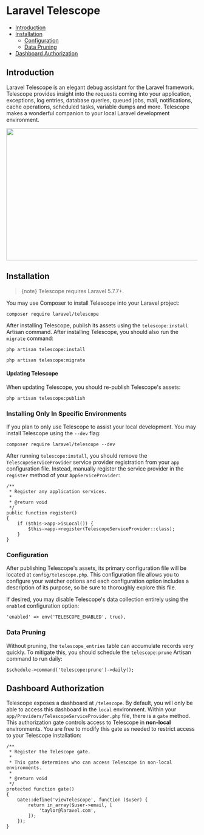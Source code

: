 # Laravel Telescope

- [Introduction](#introduction)
- [Installation](#installation)
    - [Configuration](#configuration)
    - [Data Pruning](#data-pruning)
- [Dashboard Authorization](#dashboard-authorization)

<a name="introduction"></a>
## Introduction

Laravel Telescope is an elegant debug assistant for the Laravel framework. Telescope provides insight into the requests coming into your application, exceptions, log entries, database queries, queued jobs, mail, notifications, cache operations, scheduled tasks, variable dumps and more. Telescope makes a wonderful companion to your local Laravel development environment.

<p align="center">
<img src="https://res.cloudinary.com/dtfbvvkyp/image/upload/v1539110860/Screen_Shot_2018-10-09_at_1.47.23_PM.png" width="600" height="347">
</p>

<a name="installation"></a>
## Installation

> {note} Telescope requires Laravel 5.7.7+.

You may use Composer to install Telescope into your Laravel project:

    composer require laravel/telescope

After installing Telescope, publish its assets using the `telescope:install` Artisan command. After installing Telescope, you should also run the `migrate` command:

    php artisan telescope:install

    php artisan telescope:migrate

#### Updating Telescope

When updating Telescope, you should re-publish Telescope's assets:

    php artisan telescope:publish

### Installing Only In Specific Environments

If you plan to only use Telescope to assist your local development. You may install Telescope using the `--dev` flag:

    composer require laravel/telescope --dev

After running `telescope:install`, you should remove the `TelescopeServiceProvider` service provider registration from your `app` configuration file. Instead, manually register the service provider in the `register` method of your `AppServiceProvider`:

    /**
     * Register any application services.
     *
     * @return void
     */
    public function register()
    {
        if ($this->app->isLocal()) {
            $this->app->register(TelescopeServiceProvider::class);
        }
    }

<a name="configuration"></a>
### Configuration

After publishing Telescope's assets, its primary configuration file will be located at `config/telescope.php`. This configuration file allows you to configure your watcher options and each configuration option includes a description of its purpose, so be sure to thoroughly explore this file.

If desired, you may disable Telescope's data collection entirely using the `enabled` configuration option:

    'enabled' => env('TELESCOPE_ENABLED', true),

<a name="data-pruning"></a>
### Data Pruning

Without pruning, the `telescope_entries` table can accumulate records very quickly. To mitigate this, you should schedule the `telescope:prune` Artisan command to run daily:

    $schedule->command('telescope:prune')->daily();

<a name="dashboard-authorization"></a>
## Dashboard Authorization

Telescope exposes a dashboard at `/telescope`. By default, you will only be able to access this dashboard in the `local` environment. Within your `app/Providers/TelescopeServiceProvider.php` file, there is a `gate` method. This authorization gate controls access to Telescope in **non-local** environments. You are free to modify this gate as needed to restrict access to your Telescope installation:

    /**
     * Register the Telescope gate.
     *
     * This gate determines who can access Telescope in non-local environments.
     *
     * @return void
     */
    protected function gate()
    {
        Gate::define('viewTelescope', function ($user) {
            return in_array($user->email, [
                'taylor@laravel.com',
            ]);
        });
    }
